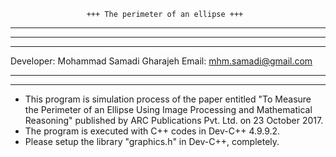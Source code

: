 		             +++ The perimeter of an ellipse +++
*********************************************************************************************
*********************************************************************************************
*********************************************************************************************

Developer: Mohammad Samadi Gharajeh
Email:     mhm.samadi@gmail.com

*********************************************************************************************
*********************************************************************************************

- This program is simulation process of the paper entitled "To Measure the Perimeter of an Ellipse Using Image Processing and Mathematical Reasoning" published by ARC Publications Pvt. Ltd. on 23 October 2017.
- The program is executed with C++ codes in Dev-C++ 4.9.9.2.
- Please setup the library "graphics.h" in Dev-C++, completely.
